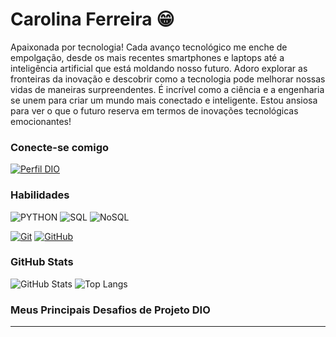 # Carolina Ferreira 😁

Apaixonada por tecnologia! 
Cada avanço tecnológico me enche de empolgação, desde os mais recentes smartphones e laptops até a inteligência artificial que está moldando nosso futuro. Adoro explorar as fronteiras da inovação e descobrir como a tecnologia pode melhorar nossas vidas de maneiras surpreendentes. 
É incrível como a ciência e a engenharia se unem para criar um mundo mais conectado e inteligente. Estou ansiosa para ver o que o futuro reserva em termos de inovações tecnológicas emocionantes!


### Conecte-se comigo
[![Perfil DIO](https://img.shields.io/badge/-Meu%20Perfil%20na%20DIO-30A3DC?style=for-the-badge)](https://web.dio.me/users/carolferreira_negra/)

### Habilidades
![PYTHON](https://img.shields.io/badge/PYTHON%20-%20blue)
![SQL](https://img.shields.io/badge/SQL-%20pink)
![NoSQL](https://img.shields.io/badge/NoSQL-%20orange)

[![Git](https://img.shields.io/badge/Git-000?style=for-the-badge&logo=git&logoColor=E94D5F)](https://git-scm.com/doc) 
[![GitHub](https://img.shields.io/badge/GitHub-000?style=for-the-badge&logo=github&logoColor=30A3DC)](https://docs.github.com/)

### GitHub Stats
![GitHub Stats](https://github-readme-stats.vercel.app/api?username=carolferreiras&theme=transparent&bg_color=000&border_color=30A3DC&show_icons=true&icon_color=30A3DC&title_color=E94D5F&text_color=FFF)
![Top Langs](https://github-readme-stats-git-masterrstaa-rickstaa.vercel.app/api/top-langs/?username=carolferreiras&layout=compact&bg_color=000&border_color=30A3DC&title_color=E94D5F&text_color=FFF)

### Meus Principais Desafios de Projeto DIO
---

<!---
carolferreiras/carolferreiras is a ✨ special ✨ repository because its `README.md` (this file) appears on your GitHub profile.
You can click the Preview link to take a look at your changes.
--->
